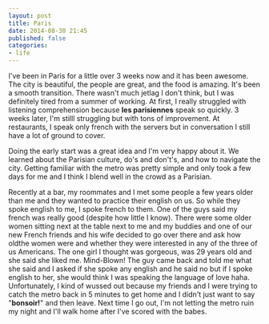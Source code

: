 ```yaml
---
layout: post
title: Paris
date: 2014-08-30 21:45
published: false
categories:
- life
---
```


I've been in Paris for a little over 3 weeks now and it has been awesome. The city is beautiful, the people are great, and the food is amazing.
It's been a smooth transition. There wasn't much jetlag I don't think, but I was definitely tired from a summer of working. At first, I really
struggled with listening comprehension because __les parisiennes__ speak so quickly. 3 weeks later, I'm stilll struggling but with tons of
improvement. At restaurants, I speak only french with the servers but in conversation I still have a lot of ground to cover. 

Doing the early start was a great idea and I'm very happy about it. We learned about the Parisian culture, do's and don't's, and how to navigate
the city. Getting familiar with the metro was pretty simple and only took a few days for me and I think I blend well in the crowd as a Parisian.

Recently at a bar, my roommates and I met some people a few years older than me and they wanted to practice their english on us. So while they
spoke english to me, I spoke french to them. One of the guys said my french was really good (despite how little I know). There were some older
women sitting next at the table next to me and my buddies and one of our new French friends and his wife decided to go over there and ask how oldthe women were and whether they were interested in any of the three of us Americans. The one girl I thought was gorgeous, was 29 years old and she said she liked me. Mind-Blown! The guy came back and told me what she said and I asked if she spoke any english and he said no but if I spoke english to her, she would think I was speaking the language of love haha. Unfortunately, I kind of wussed out because my friends and I were trying to catch the metro back in 5 minutes to get home and I didn't just want to say "__bonsoir!__" and then leave. Next time I go out, I'm not letting the metro ruin my night and I'll walk home after I've scored with the babes.
